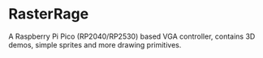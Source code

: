 # RasterRage
A Raspberry Pi Pico (RP2040/RP2530) based VGA controller, contains 3D demos, simple sprites and more drawing primitives.
